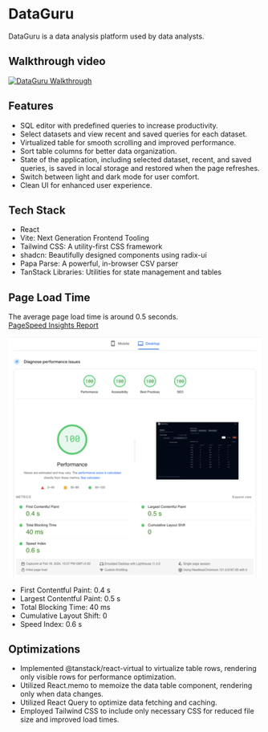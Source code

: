 # DataGuru

DataGuru is a data analysis platform used by data analysts.

## Walkthrough video

[![DataGuru Walkthrough](https://img.youtube.com/vi/uEYL1TgOQug/0.jpg)](https://www.youtube.com/watch?v=uEYL1TgOQug)

## Features

- SQL editor with predefined queries to increase productivity.
- Select datasets and view recent and saved queries for each dataset.
- Virtualized table for smooth scrolling and improved performance.
- Sort table columns for better data organization.
- State of the application, including selected dataset, recent, and saved queries, is saved in local storage and restored when the page refreshes.
- Switch between light and dark mode for user comfort.
- Clean UI for enhanced user experience.

## Tech Stack

- React
- Vite: Next Generation Frontend Tooling
- Tailwind CSS: A utility-first CSS framework
- shadcn: Beautifully designed components using radix-ui
- Papa Parse: A powerful, in-browser CSV parser
- TanStack Libraries: Utilities for state management and tables

## Page Load Time

The average page load time is around 0.5 seconds. <br>
[PageSpeed Insights Report](https://pagespeed.web.dev/analysis/https-www-tusharmoraye-com-DataGuru/xwypygiw45?form_factor=desktop)

![PageSpeed Insights Report](pagespeed-report.png)

- First Contentful Paint: 0.4 s
- Largest Contentful Paint: 0.5 s
- Total Blocking Time: 40 ms
- Cumulative Layout Shift: 0
- Speed Index: 0.6 s

## Optimizations

- Implemented @tanstack/react-virtual to virtualize table rows, rendering only visible rows for performance optimization.
- Utilized React.memo to memoize the data table component, rendering only when data changes.
- Utilized React Query to optimize data fetching and caching.
- Employed Tailwind CSS to include only necessary CSS for reduced file size and improved load times.
